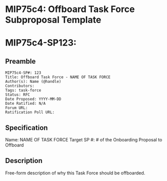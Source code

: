 # MIP75c4: Offboard Task Force Subproposal Template

# MIP75c4-SP123:

## Preamble
```
MIP75c4-SP#: 123
Title: Offboard Task Force - NAME OF TASK FORCE
Author(s): Name (@handle)
Contributors:
Tags: task-force
Status: RFC
Date Proposed: YYYY-MM-DD
Date Ratified: N/A
Forum URL:
Ratification Poll URL:
```

## Specification
Name: NAME OF TASK FORCE
Target SP #: # of the Onboarding Proposal to Offboard

## Description
Free-form description of why this Task Force should be offboarded.
